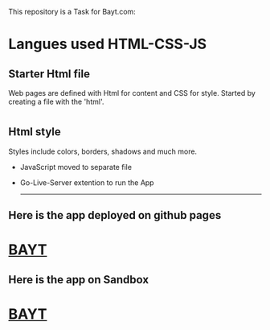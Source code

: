 This repository is a Task for Bayt.com:

# Langues used HTML-CSS-JS

## Starter Html file

Web pages are defined with Html for content and CSS for style. Started by creating a file with the 'html'.

# []('')
## Html style

Styles include colors, borders, shadows and much more.

- JavaScript moved to separate file

- Go-Live-Server extention to run the App

  ***

## Here is the app deployed on github pages

# [BAYT](https://1pyke.github.io/Bayt/)

## Here is the app on Sandbox

# [BAYT](https://codesandbox.io/s/sweet-sun-yorzeo?file=/style.css)


